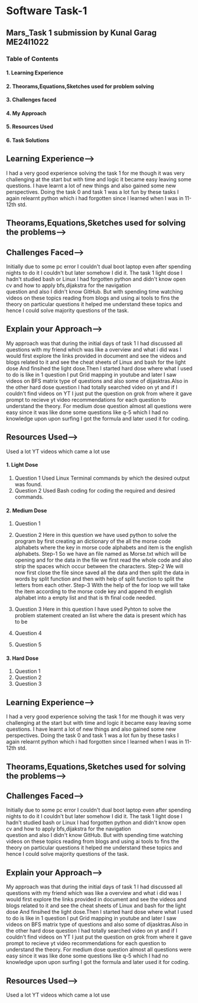 # Software Task-1
## Mars_Task 1 submission by Kunal Garag ME24I1022
### **Table of Contents** 
#### 1. Learning Experience
#### 2. Theorams,Equations,Sketches used for problem solving
#### 3. Challenges faced
#### 4. My Approach
#### 5. Resources Used
#### 6. Task Solutions
## Learning Experience-->
  I had a very good experience solving the task 1 for me though it was very challenging at the start but with time and logic it became easy leaving some questions.
  I have learnt a lot of new things and also gained some new perspectives. Doing the task 0 and task 1 was a lot fun by these tasks I again relearnt python which     i had forgotten since I learned when I was in 11-12th std.
## Theorams,Equations,Sketches used for solving the problems-->

## Challenges Faced-->
  Initially due to some pc error I couldn't dual boot laptop even after spending nights to do it I couldn't but later somehow I did it.
    The task 1 light dose I hadn't studied bash or Linux  I had forgotten python and didn't know open cv and how to apply bfs,dijakstra for the navigation       
    question and also I didn't know GitHub. But with spending time watching videos on these topics reading from blogs and using ai tools to fins the theory on         particular questions it helped me understand these topics and hence I could solve majority questions of the task.
## Explain your Approach-->
   My approach was that during the initial days of task 1 I had discussed all questions with my friend which was like a overview and what i did was I would           first explore the links provided in document and see the videos and blogs related to it and see the cheat sheets of Linux and bash for the light dose
    And finsihed the light dose.Then I started hard dose where what I used to do is like in 1 question I put Grid mapping in youtube  and later I saw videos on        BFS matrix type of questions and also some of dijasktras.Also in the other hard dose question I had totally searched video on yt and if I couldn't find videos      on YT I just put the question  on grok from where it gave prompt to recieve yt video recommendations for each question to understand the theory. For medium       dose question almost all questions were easy since it was like done some questions like q-5 which I had no knowledge upon upon surfing I got the formula and       later used it for coding.
## Resources Used-->
  Used a lot YT videos which came a lot use 
#### 1. Light Dose
  1. Question 1
     Used Linux Terminal commands by which the desired output was found.
  2. Question 2
     Used Bash coding for coding the required and desired commands. 
 #### 2. Medium Dose
  1. Question 1
       
  3. Question 2
             Here in this question we have used python to solve the program by first creating an dictionary of the all the               morse code alphabets where the key in morse code alphabets and item is the english alphabets.
     Step-1 So we have an file named as Morse.txt which will be opening and for the data in the file we first read the                  whole code and also strip the spaces which occur between the characters.
     Step-2 We will now first close the file since saved all the data and then split the data in words by split function                 and then with help of split function to split the letters from each other.
     Step-3 With the help of the for loop we will take the item according to the morse code key and append th english                   alphabet into a empty list and that is th final code needed.
     
  4. Question 3
           Here in this question I have used Pyhton to solve the problem statement created an list where the data is present which has to be 
  6. Question 4
  7. Question 5   
  #### 3. Hard Dose
  1. Question 1
  2. Question 2
  3. Question 3

## Learning Experience-->
  I had a very good experience solving the task 1 for me though it was very challenging at the start but with time and logic it became easy leaving some questions.
  I have learnt a lot of new things and also gained some new perspectives. Doing the task 0 and task 1 was a lot fun by these tasks I again relearnt python which     i had forgotten since I learned when I was in 11-12th std.
## Theorams,Equations,Sketches used for solving the problems-->

## Challenges Faced-->
  Initially due to some pc error I couldn't dual boot laptop even after spending nights to do it I couldn't but later somehow I did it.
    The task 1 light dose I hadn't studied bash or Linux  I had forgotten python and didn't know open cv and how to apply bfs,dijakstra for the navigation       
    question and also I didn't know GitHub. But with spending time watching videos on these topics reading from blogs and using ai tools to fins the theory on         particular questions it helped me understand these topics and hence I could solve majority questions of the task.
## Explain your Approach-->
   My approach was that during the initial days of task 1 I had discussed all questions with my friend which was like a overview and what i did was I would           first explore the links provided in document and see the videos and blogs related to it and see the cheat sheets of Linux and bash for the light dose
    And finsihed the light dose.Then I started hard dose where what I used to do is like in 1 question I put Grid mapping in youtube  and later I saw videos on        BFS matrix type of questions and also some of dijasktras.Also in the other hard dose question I had totally searched video on yt and if I couldn't find videos      on YT I just put the question  on grok from where it gave prompt to recieve yt video recommendations for each question to understand the theory. For medium       dose question almost all questions were easy since it was like done some questions like q-5 which I had no knowledge upon upon surfing I got the formula and       later used it for coding.
## Resources Used-->
  Used a lot YT videos which came a lot use 

